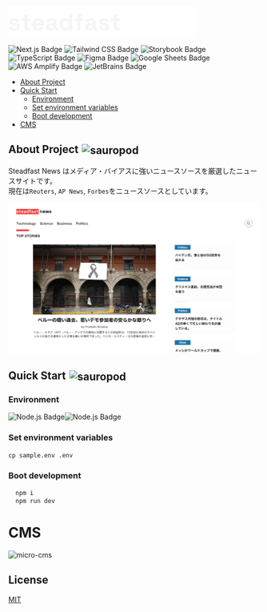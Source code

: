 ![svg-animation](src/assets/images/logo-animation-css.svg)

![Next.js Badge](https://img.shields.io/badge/Next.js-000?logo=nextdotjs&logoColor=fff&style=for-the-badge)
![Tailwind CSS Badge](https://img.shields.io/badge/Tailwind%20CSS-06B6D4?logo=tailwindcss&logoColor=fff&style=for-the-badge)
![Storybook Badge](https://img.shields.io/badge/Storybook-FF4785?logo=storybook&logoColor=fff&style=for-the-badge)
![TypeScript Badge](https://img.shields.io/badge/TypeScript-3178C6?logo=typescript&logoColor=fff&style=for-the-badge)
![Figma Badge](https://img.shields.io/badge/Figma-F24E1E?logo=figma&logoColor=fff&style=for-the-badge)
![Google Sheets Badge](https://img.shields.io/badge/Google%20Sheets-34A853?logo=googlesheets&logoColor=fff&style=for-the-badge)
![AWS Amplify Badge](https://img.shields.io/badge/AWS%20Amplify-F90?logo=awsamplify&logoColor=fff&style=for-the-badge)
![JetBrains Badge](https://img.shields.io/badge/JetBrains-000?logo=jetbrains&logoColor=fff&style=for-the-badge)

- [About Project](#about-project-img-srchttpsemojipedia-uss3dualstackus-west-1amazonawscomthumbs240twitter322shibuya_e50apng-altsauropod-styleheight1emwidth1emmargin0-005em-0-01emvertical-align-01em)
- [Quick Start](#quick-start-img-srchttpstwemojimaxcdncomv131072x721f680png-altsauropod-styleheight1emwidth1emmargin0-005em-0-01emvertical-align-01em)
    - [Environment](#environment)
    - [Set environment variables](#set-environment-variables)
    - [Boot development](#boot-development)
- [CMS](#cms)

## About Project <img src="https://emojipedia-us.s3.dualstack.us-west-1.amazonaws.com/thumbs/240/twitter/322/shibuya_e50a.png" alt="sauropod" style="height:1em;width:1em;margin:0 0.05em 0 0.1em;vertical-align:-0.1em;"/>

Steadfast News はメディア・バイアスに強いニュースソースを厳選したニュースサイトです。  
現在は`Reuters`, `AP News`, `Forbes`をニュースソースとしています。

<img src="src/assets/images/top_page.webp" alt="screenshot">

## Quick Start <img src="https://twemoji.maxcdn.com/v/13.1.0/72x72/1f680.png" alt="sauropod" style="height:1em;width:1em;margin:0 0.05em 0 0.1em;vertical-align:-0.1em;"/>

### Environment

![Node.js Badge](https://img.shields.io/badge/Node.js-393?logo=nodedotjs&logoColor=fff&style=for-the-badge)![Node.js Badge](https://img.shields.io/badge/>=16-000?&style=for-the-badge)

### Set environment variables

```shell
cp sample.env .env
```

### Boot development

```shell
  npm i
  npm run dev
```

# CMS

<img src="https://storage.googleapis.com/studio-design-asset-files/projects/EjOQd9moWJ/s-1036x640_v-fs_webp_7c3c51c3-c433-4380-900b-3bb1b0290194.webp" width="200" alt="micro-cms">

## License

[MIT](./LICENSE)
